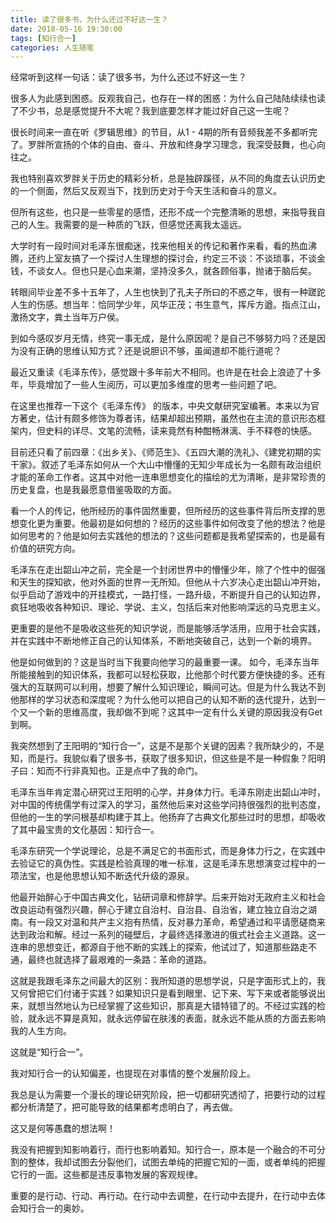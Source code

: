 ```yaml
---
title: 读了很多书，为什么还过不好这一生？
date: 2018-05-16 19:30:00
tags: [知行合一]
categories: 人生随笔
---
```


经常听到这样一句话：读了很多书，为什么还过不好这一生？

很多人为此感到困惑。反观我自己，也存在一样的困惑：为什么自己陆陆续续也读了不少书，总是感觉提升不大呢？我到底要怎样才能过好自己这一生呢？

很长时间来一直在听《罗辑思维》的节目，从1 - 4期的所有音频我差不多都听完了。罗胖所宣扬的个体的自由、奋斗、开放和终身学习理念，我深受鼓舞，也心向往之。

我也特别喜欢罗胖关于历史的精彩分析，总是独辟蹊径，从不同的角度去认识历史的一个侧面，然后又反观当下，找到历史对于今天生活和奋斗的意义。

但所有这些，也只是一些零星的感悟，还形不成一个完整清晰的思想，来指导我自己的人生。我需要的是一种质的飞跃，但感觉还离我太遥远。

大学时有一段时间对毛泽东很痴迷，找来他相关的传记和著作来看，看的热血沸腾，还约上室友搞了一个探讨人生理想的探讨会，约定三不谈：不谈琐事，不谈金钱，不谈女人。但也只是心血来潮，坚持没多久，就各顾俗事，抛诸于脑后矣。

转眼间毕业差不多十五年了，人生也快到了孔夫子所曰的不惑之年，很有一种蹉跎人生的伤感。想当年：恰同学少年，风华正茂；书生意气，挥斥方遒。指点江山，激扬文字，粪土当年万户侯。

到如今感叹岁月无情，终究一事无成，是什么原因呢？是自己不够努力吗？还是因为没有正确的思维认知方式？还是说胆识不够，虽闻道却不能行道呢？

最近又重读《毛泽东传》，感觉跟十多年前大不相同。也许是在社会上浪迹了十多年，毕竟增加了一些人生阅历，可以更加多维度的思考一些问题了吧。

在这里也推荐一下这个《毛泽东传》 的版本，中央文献研究室编著。本来以为官方著史，估计有颇多修饰为尊者讳，结果却超出预期，虽然也在主流的意识形态框架内，但史料的详尽、文笔的流畅，读来竟然有种酣畅淋漓、手不释卷的快感。

目前还只看了前四章：《出乡关》、《师范生》、《五四大潮的洗礼》、《建党初期的实干家》。叙述了毛泽东如何从一个大山中懵懂的无知少年成长为一名颇有政治组织才能的革命工作者。这其中对他一连串思想变化的描绘的尤为清晰，是非常珍贵的历史复盘，也是我最愿意借鉴吸取的方面。

看一个人的传记，他所经历的事件固然重要，但所经历的这些事件背后所支撑的思想变化更为重要。他最初是如何想的？经历的这些事件如何改变了他的想法？他是如何思考的？他是如何去实践他的想法的？这些问题都是我希望探索的，也是最有价值的研究方向。

毛泽东在走出韶山冲之前，完全是一个封闭世界中的懵懂少年，除了个性中的倔强和天生的探知欲，他对外面的世界一无所知。但他从十六岁决心走出韶山冲开始，似乎启动了游戏中的开挂模式，一路打怪，一路升级，不断提升自己的认知边界，疯狂地吸收各种知识、理论、学说、主义，包括后来对他影响深远的马克思主义。

更重要的是他不是吸收这些死的知识学说，而是能够活学活用，应用于社会实践，并在实践中不断地修正自己的认知体系，不断地突破自己，达到一个新的境界。

他是如何做到的？这是当时当下我要向他学习的最重要一课。 如今，毛泽东当年所能接触到的知识体系，我都可以轻松获取，比他那个时代要方便快捷的多。还有强大的互联网可以利用，想要了解什么知识理论，瞬间可达。但是为什么我达不到他那样的学习状态和深度呢？为什么他可以把自己的认知不断的迭代提升，达到一个又一个新的思维高度，我却做不到呢？这其中一定有什么关键的原因我没有Get到啊。

我突然想到了王阳明的“知行合一”，这是不是那个关键的因素？我所缺少的，不是知，而是行。我貌似看了很多书，获取了很多知识，但这些是不是一种假象？阳明子曰：知而不行非真知也。正是点中了我的命门。

毛泽东当年肯定潜心研究过王阳明的心学，并身体力行。毛泽东刚走出韶山冲时，对中国的传统儒学有过深入的学习，虽然他后来对这些学问持很强烈的批判态度，但他的一生的学问根基却构建于其上。他扬弃了古典文化那些过时的思想，却吸收了其中最宝贵的文化基因：知行合一。

毛泽东研究一个学说理论，总是不满足它的书面形式，而是身体力行之，在实践中去验证它的真伪性。实践是检验真理的唯一标准，这是毛泽东思想演变过程中的一项法宝，也是他思想认知不断迭代升级的源泉。

他最开始醉心于中国古典文化，钻研词章和修辞学。后来开始对无政府主义和社会改良运动有强烈兴趣，醉心于建立自治村、自治县、自治省，建立独立自治之湖南。有一段又对温和共产主义抱有热情，反对暴力革命，希望通过和平请愿磋商来达到政治和解。经过一系列的碰壁后，才最终选择激进的俄式社会主义道路。这一连串的思想变迁，都源自于他不断的实践上的探索，他试过了，知道那些路走不通，最终也就选择了最艰难的一条路：革命的道路。

这就是我跟毛泽东之间最大的区别：我所知道的思想学说，只是字面形式上的，我又何曾把它们付诸于实践？如果知识只是看到眼里、记下来、写下来或者能够说出来，就想当然地认为已经掌握了这些知识，那真是大错特错了的。不经过实践的检验，就永远不算是真知，就永远停留在肤浅的表面，就永远不能从质的方面去影响我的人生方向。

这就是“知行合一”。

我对知行合一的认知偏差，也提现在对事情的整个发展阶段上。

我总是认为需要一个漫长的理论研究阶段，把一切都研究透彻了，把要行动的过程都分析清楚了，把可能导致的结果都考虑明白了，再去做。

这又是何等愚蠢的想法啊！

我没有把握到知影响着行，而行也影响着知。知行合一，原本是一个融合的不可分割的整体，我却试图去分裂他们，试图去单纯的把握它知的一面，或者单纯的把握它行的一面。这些都是违反事物发展的客观规律。

重要的是行动、行动、再行动。在行动中去调整，在行动中去提升，在行动中去体会知行合一的奥妙。
